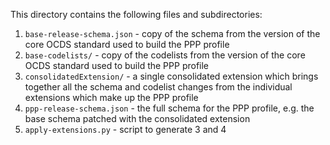 This directory contains the following files and subdirectories:

1. `base-release-schema.json` - copy of the schema from the version of the core OCDS standard used to build the PPP profile
1. `base-codelists/` - copy of the codelists from the version of the core OCDS standard used to build the PPP profile
1. `consolidatedExtension/` - a single consolidated extension which brings together all the schema and codelist changes from the individual extensions which make up the PPP profile
1. `ppp-release-schema.json` - the full schema for the PPP profile, e.g. the base schema patched with the consolidated extension
1. `apply-extensions.py` - script to generate 3 and 4
